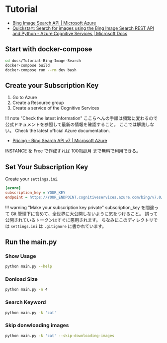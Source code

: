 # Tutorial

- [Bing Image Search API | Microsoft Azure](https://azure.microsoft.com/en-us/services/cognitive-services/bing-image-search-api/)
- [Quickstart: Search for images using the Bing Image Search REST API and Python - Azure Cognitive Services | Microsoft Docs](https://docs.microsoft.com/en-us/azure/cognitive-services/Bing-Image-Search/quickstarts/python)



## Start with docker-compose

```sh
cd docs/Tutorial-Bing-Image-Search
docker-compose build
docker-compose run --rm dev bash
```



## Create your Subscription Key

1. Go to Azure
1. Create a Resource group
1. Create a service of the Cognitive Services

!!! note "Check the latest information"
    ここらへんの手順は頻繁に変わるので公式ドキュメントを参照して最新の情報を確認すること。
    ここでは解説しない。
    Check the latest official Azure documentation.

- [Pricing - Bing Search API v7 | Microsoft Azure](https://azure.microsoft.com/en-us/pricing/details/cognitive-services/search-api/)

INSTANCE を Free で作成すれば 1000回/月 まで無料で利用できる。



## Set Your Subscription Key

Create your `settings.ini`.

```ini
[azure]
subscription_key = YOUR_KEY
endpoint = https://YOUR_ENDPOINT.cognitiveservices.azure.com/bing/v7.0/images/search
```

!!! warning "Make your subscription key private"
    subscription_key を間違って Git 管理下に含めて、全世界に大公開しないように気をつけること。
    誤って公開されているトークンはすぐに悪用されます。
    ちなみにこのディレクトリでは `settings.ini` は `.gitignore` に書かれています。



## Run the main.py

### Show Usage

```sh
python main.py --help
```

### Donload Size

```sh
python main.py -n 4
```

### Search Keyword

```sh
python main.py -k 'cat'
```

### Skip donwloading images

```sh
python main.py -k 'cat' --skip-downloading-images
```
